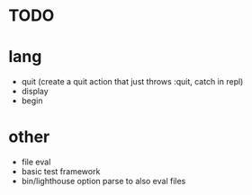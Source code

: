 # TODO

# lang

- quit (create a quit action that just throws :quit, catch in repl)
- display
- begin

# other

- file eval
- basic test framework
- bin/lighthouse option parse to also eval files
